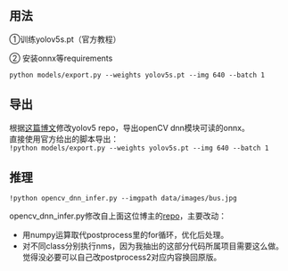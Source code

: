## 用法
①训练yolov5s.pt（官方教程）

② 安装onnx等requirements

``` python models/export.py --weights yolov5s.pt --img 640 --batch 1  ```




## 导出
根据[这篇博文](https://github.com/hpc203/yolov5-dnn-cpp-python)修改yolov5 repo，导出openCV dnn模块可读的onnx。  <br>
直接使用官方给出的脚本导出：<br>
 ``` !python models/export.py --weights yolov5s.pt --img 640 --batch 1  ```
 <br>
 
 ## 推理

 ```!python opencv_dnn_infer.py --imgpath data/images/bus.jpg```


opencv_dnn_infer.py修改自上面这位博主的[repo](https://github.com/hpc203/yolov5-dnn-cpp-python)，主要改动：
* 用numpy运算取代postprocess里的for循环，优化后处理。
* 对不同class分别执行nms，因为我抽出的这部分代码所属项目需要这么做。觉得没必要可以自己改postprocess2对应内容换回原版。





